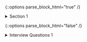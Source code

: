 {::options parse_block_html="true" /}

<details><summary>Section 1</summary>

{::options parse_block_html="false" /}

## What is PL/SQL?

- Procedural Language/ Standard Query Language.
- It is a procedural server side programming language
- Used to bridge the gap of SQL being non-procedural.
- Case-insensitive programming language.

## Advantages of PL\SQL

- Tight integration with SQL
- Business logic can be directly implemented at database level
- High performance, High productivity
- Support object oriented programming

```sql
DECLARE
    --Declaration statements
BEGIN
    --Executable statements
EXCEPTION
    --Exception handling statements
END;
```

## PL/SQL Blocks

Blocks are basic programming units in PL/SQL programming language

### Anonymous Block

As this block is created without a name, this block does not create any object in the database. Thus, the scope for reusability is zero. It compiles every time you execute.

### Named Block

It creates a database object. Complied for one time and stored for reuse.

## Early vs. Late Binding

Late binding means code is compiled at execution. Early binding means code is compiled prior to execution.

## PL/SQL Data types

### Scalar

Single values with no internal components.

**Numeric:** BINARY_DOUBLE, BINARY_FLOAT, BINARY_INTEGER, DEC, DECIMAL, DOUBLE PRECISION, FLOAT, INT, INTEGER, NATURAL, NATURALN, NUMBER, NUMERIC, PLS_INTEGER, POSITIVE, POSITIVEN, REAL, SIGNTYPE, SMALLINT

**Character:** CHAR, CHARACTER, LONG, LONG RAW, NCHAR, NVARCHAR2, RAW, ROWID, STRING, UROWID, VARCHAR, VARCHAR2

**Boolean:** BOOLEAN

**Datetime:** DATE, TIMESTAMP, TIMESTAMP WITH TIMEZONE, TIMESTAMP WITH LOCAL TIMEZONE, INTERVAL YEAR TO MONTH, INTERVAL DAY TO SECOND

### Large Object (LOB)

Pointers to large objects that are stored separately from other data items, such as text, graphic images, video clips, and sound waveforms.

BFILE (Binary File - Points to File Outside DB), BLOB (Binary Large Object), CLOB (Character Large Object), NCLOB (National Character Large Object)

### Composite

Data items that have internal components that can be accessed individually.

RECORDS, COLLECTIONS

### Reference

Pointers to other data items.

## PLS_INTEGER and BINARY_INTEGER

### PLS_INTEGER

- PLS_INTEGER gives better performance
- Requires less storage space than INTEGER and NUMBER types
- Use when more calculations are there
- Uses machine arithmetic; while NUMBER requires additional calls to library routines.
- INTEGER require extra runtime checks

### BINARY_INTEGER

- Used for declaring signed integer variables
- Stored in binary format , which takes less space
- Calculations can run slightly faster because the values are already stored in binary format
- Uses native math libraries which does not allocate memory to store the variable until a value is assigned.

## Note:

- NULL and Boolean cannot be printed
- To turn on output:

```pgsql
SET SERVEROUTPUT ON;
```

- Only one LONG column can be used per table.
- The minimum column width that can be specified for a varchar2 data type column is one.
- The value for a CHAR data type column is blank-padded to the maximum defined column width.

## RAW Datatype

In Oracle PL/SQL, RAW is a data type used to store binary data, or data which is byte oriented (for example, graphics or audio files). One of the most important things to note about RAW data is that it can only be queried or inserted; RAW data cannot be manipulated. RAW data is always returned as a hexadecimal character value

## CONSTANT, DEFAULT, NOT NULL

```pgsql
SET SERVEROUTPUT ON;
DECLARE
    V_PI CONSTANT NUMBER(7,6):=3.14; --Assigning is mandatory
    V_NAME VARCHAR2(20) DEFAULT 'Unknown'; --Assigning is mandatory
    V_AGE NUMBER NOT NULL :=50; --Assigning is mandatory
BEGIN
    DBMS_OUTPUT.PUT_LINE('v_pi:' ||V_PI);
    DBMS_OUTPUT.PUT_LINE('v_name:'||V_NAME);
    DBMS_OUTPUT.PUT_LINE('v_age:'||V_AGE);
END;
```

## Host/Bind/Session Variable

It is a variable of the interface. This variable can be bonded with SQL or PL\SQL anonymous block. The scope of these variables is till the end of the session. These variables always preceded with a colon (:).

```pgsql
VARIABLE v_bind1 VARCHAR2(25); --Not PL/SQL commands, SQL*Plus commands
DECLARE
BEGIN
    :v_bind1 := 'Binding 1';
    DBMS_OUTPUT.PUT_LINE(:v_bind1);
END;
--Not PL/SQL statements--
VARIABLE v_bind2 VARCHAR2(25);
VARIABLE v_bind3 VARCHAR2(25);
EXECUTE :v_bind2 := 'Binding 2'; -- SQL*Plus command
EXECUTE :v_bind3 := 'Binding 3';
PRINT :v_bind2;
PRINT; -- Displays all bind variable values in the session
----
SET AUTOPRINT ON -- To turn on automatic printing of bind variable while assigning
```

## Anchored Data type/ Inheriting data type

It is used to pick up data type and size from a previously declared object into a new variable. Advantage of this is, when you change the data type or size of the field in the table, it will also affect this variable. So there is less maintenance.

```pgsql
Ex: VNAME EMP.ENAME%TYPE;
    VNAME EMP%ROWTYPE; --> Record datatype variable
```

## Composite Variable

It is a variable created by combining two or more individual variables, called indicators, into a single variable. Records and Collections

- Records and Collections are composite variable types.
- A record is a group of related data items which can have different data types called fields. Each element is addressed by VARIABLE_NAME.FIELD_NAME.
- A collection is group of elements, which have the same data type called elements. Each element is addressed by a unique subscript. Ex: VARIABLE_NAME(INDEX).

### Table-based Record

```pgsql
DECLARE
    emp_rec emp%ROWTYPE;
BEGIN
    SELECT * INTO emp_rec FROM emp
    WHERE empno=7369;
END;
```

### Cursor-based Record

```pgsql
DECLARE
    CURSOR emp_cur IS
        SELECT empno, ename
        FROM emp;
BEGIN
    FOR i IN emp_cur LOOP
        DBMS_OUTPUT.PUT_LINE(i.ename);
    END LOOP;
END;
```

### User-defined Record

```pgsql
DECLARE
    TYPE mytype IS RECORD(
        vemp_name VARCHAR2(20),
        vemp_salary emp.sal %TYPE);
    vdata mytype;
BEGIN
    SELECT ename,sal INTO vdata FROM emp WHERE empno=7369;
    DBMS_OUTPUT.PUT_LINE(vdata.vemp_name);
END;
```

## Nested Tables

- Persistent collection - Stores data and structure physically into the database as database object
- No upper limits on rows (Unbounded)
- Need external table for its storage (STORE AS clause --while creating table)
- Initialization needed before assigning values to elements

### Nested Table type as block member

```pgsql
DECLARE
    TYPE names_table IS TABLE OF VARCHAR2(10);
    TYPE grades IS TABLE OF INTEGER(2);
    names names_table;
    marks grades;
    total INTEGER(3);
BEGIN
    names := names_table('Kavita','Pritam','Ayan','Rishav','Aziz'); -- Initialization
    names(1) := 'Gaurav'; --Assigning
    marks := grades(98,97,78,87,92);
    total := names.COUNT;
    FOR i IN 1 .. total LOOP
        DBMS_OUTPUT.PUT_LINE('Student:' || names(i) || ' Marks:' || marks(i));
    END LOOP;
END;
```

### Nested table type as Database Object

```pgsql
CREATE OR REPLACE TYPE my_nested_table IS TABLE OF VARCHAR2(10);
----
CREATE TABLE my_subject(
    sub_id NUMBER(3),
    sub_name VARCHAR2(20),
    sub_schedule_day my_nested_table --nested table type
) NESTED TABLE sub_schedule_day --name of the column you want to use as nested table column
STORE AS nested_tab_space; -- storage table for your nested table type (user-defined name)
----
INSERT INTO my_subject VALUES(101,'Maths',my_nested_table('Monday','Friday'));
----
SELECT sub.sub_id, sub.sub_name,ss_day.COLUMN_VALUE FROM my_subject sub,
    TABLE(sub.sub_schedule_day) ss_day -- Table expression
```

### Nested table using user defined datatype

```pgsql
CREATE OR REPLACE TYPE object_type AS OBJECT( --type object_type now can be used as any
                                              -- other built-in datatype like VARCHAR or NUMBER
    obj_id NUMBER,
    obj_name VARCHAR2(10) );
----
CREATE OR REPLACE TYPE my_nesd_tbl IS TABLE OF object_type;
--It is not possible to add size limit to user defined datatype like object_type(5) as we do with VARCHAR2(5)
--because it is not a scalar datatype
----
CREATE TABLE base_table(
    tab_id NUMBER,
    tab_ele my_nesd_tbl
) NESTED TABLE tab_ele STORE AS store_tab_1;
```

## VARRAYs

- Persistent collection - Stores data and structure physically into the database as database object
- Can hold fixed number of elements(Bounded)
- Modified version of Nested tables
- Stored in-line with their parent record as raw value in the parent table (No need of STORE AS clause)
- Initialization needed before assigning values to elements

### VARRAYs as block member

```pgsql
DECLARE
    TYPE team_four IS VARRAY(4) OF VARCHAR2(15);
    team team_four;
BEGIN
    team := team_four('John','Mary','Alberto','Juanita'); -- Initialization
    team(3) := 'Pierre'; --Assigning
    team(4) := 'Yvonne';
    FOR i IN 1..team.LIMIT LOOP
        DBMS_OUTPUT.PUT_LINE(i || team(i));
    END LOOP;
END;
```

### To modify VARRAY size limit

```pgsql
ALTER TYPE type_name MODIFY LIMIT new_size_limit [INVALIDATE | CASCADE]
```

**INVALIDATE:** Marks all dependent TYPES and TABLES as INVALID

**CASCADE:** Cascades(propagate) the change to all dependent TYPES and TABLES

### VARRAY as Database Object

```pgsql
CREATE OR REPLACE TYPE dbObj_vry IS VARRAY(5) OF NUMBER;
----
CREATE TABLE calendar(
    day_name VARCHAR2(25),
    day_date dbObj_vry); -- No STORE AS clause is needed
----
INSERT INTO calendar VALUES('Sunday',dbObj_vry(7,14,21,28));
----
SELECT tab1.day_name, tab1.day_date
    FROM calendar tab1; -- Without Table expression
```

| DAY_NAME | COLUMN_VALUE             |
| -------- | ------------------------ |
| Sunday   | HR.DBOBJ_VRY(7,14,21,28) |

```pgsql
SELECT tab1.day_name, vry.COLUMN_VALUE
    FROM calendar tab1,
    TABLE (tab1.day_date) vry; -- Table expression
```

| DAY_NAME | COLUMN_VALUE |
| -------- | ------------ |
| Sunday   | 7            |
| Sunday   | 14           |
| Sunday   | 21           |
| Sunday   | 28           |

## Associative Arrays/ Index by table

- Non-Persistent collection - Stores data and structure just for one session. No database object can be created.
- Unbounded collection
- Hold similar data type in key-value pair
- Can access elements using numbers and strings as subscript values.
- Similar to hash table in other languages.
- Not need of initialization before assigning values to elements

```pgsql
DECLARE
    TYPE salary IS TABLE OF NUMBER(5) INDEX BY VARCHAR2(20);
    salary_list salary;
    name VARCHAR2(20);
BEGIN
    salary_list('Ranjish') := 6200; --No initialization needed before assigning
    salary_list('Minakshi') := 75000;
    salary_list('Martin') := 10000;
    name := salary_list.FIRST;
    WHILE name IS NOT NULL LOOP
        DBMS_OUTPUT.PUT_LINE('Salary of ' || name || 'is ' || salary_list(name));
        name := salary_list.NEXT(name);
    END LOOP;
END;
```

## NLS_SORT and NLS_COMP

- In associative arrays, string index's sort order is determined by the initialization parameters NLS_SORT and NLS_COMP parameter
- If you change the value of either parameter after populating an associative array indexed by string, then the collection methods FIRST, LAST, NEXT, and PRIOR might return unexpected values or raise exceptions.
- If you have changed these parameter values during your session, restore their original values before operating on associative arrays indexed by string.
- Default value for both parameter is BINARY

## Collection Methods (3 Procedures + 7 Functions)

### DELETE

Deletes elements from collection using index.

```pgsql
names.DELETE; --delete all
names.DELETE(1); --delete index 1
names.DELETE(3,6) --delete index from 3 to 6
```

### TRIM

Deletes elements from end of varray or nested table.

```pgsql
names.TRIM; --removes one element from the end of the collection
names.TRIM(5); --removes 5 elements from the end of the collection
```

### EXTEND

Memory for storing data has to be allocated before assigning value to the individual elements in the collection. It adds elements to end of varray or nested table. Cannot be used with Associative array.

```pgsql
names.EXTEND; -- occupy one element with NULL
names.EXTEND(5); -- occupy 5 elements with NULL
names.EXTEND(5,1); --5 elements in the collection will be initialized with the value in the index 1 that is 28.
```

### EXISTS

Returns TRUE if and only if specified element (index) of varray or nested table exists.

```pgsql
IF names.EXISTS(1) THEN
    DBMS_OUTPUT.PUT_LINE(names.COUNT);
END IF;
```

### FIRST,LAST

Returns first and last index (subscript) in collection.

```pgsql
DBMS_OUTPUT.PUT_LINE (names.FIRST); -- prints the index of first element
DBMS_OUTPUT.PUT_LINE (names(names.LAST)); -- prints the value of last element
```

### COUNT

Returns number of elements in collection. No empty indexes are counted.

```pgsql
DBMS_OUTPUT.PUT_LINE(names.COUNT);
```

### LIMIT

Returns maximum number of elements that collection (varray only) can have whether it is empty or not. For nested tables and associative arrays, which have no limit in size, LIMIT will return NULL.

```pgsql
DBMS_OUTPUT.PUT_LINE(names.LIMIT);
```

### PRIOR, NEXT

Returns index that precedes and succeeds specified index.

```pgsql
DBMS_OUTPUT.PUT_LINE (names.PRIOR(3)); -- prints the index of previous element
DBMS_OUTPUT.PUT_LINE (names(names.NEXT(3))); --to print the value of next element
```

### EXTEND Procedure with 1 argument

```pgsql
DECLARE
    TYPE team_four IS VARRAY(4) OF VARCHAR2(15);
    team team_four := team_four();
BEGIN
    --if we do not want to initialize like team := team_four('John','Mary','Al','Ju');
        --EXTEND will help to initialize those memory with NULL values
    team.EXTEND(4); --will occupy 4 elements team(3) := 'Pierre';
    team(4) := 'Yvonne';
    FOR i IN 1..team.LIMIT LOOP
        DBMS_OUTPUT.PUT_LINE(i || team(i));
    END LOOP;
END;
```

### EXTEND Procedure without argument

```pgsql
DECLARE
    TYPE team_four IS VARRAY(4) OF VARCHAR2(15);
    team team_four := team_four();--have to initialize without any values though. Cannot keep it as - team team_four;
BEGIN
    FOR i IN 1..team.LIMIT LOOP
        team.EXTEND;--Only one element will be occupied with NULL. If we try to assign next element,
                    --we will get error; because the memory for the next element is not initialized.
        team(i) := 'Pierre' || i;
        DBMS_OUTPUT.PUT_LINE(i || team(i));
    END LOOP;
END;
```

{::options parse_block_html="true" /}

</details>

{::options parse_block_html="false" /}

<details>
    <summary>Interview Questions 1</summary>

1. Get the first day of the month

```pgsql
SELECT TRUNC (SYSDATE, 'MONTH') "First day of current month" FROM DUAL;
```

2. Get the first day of the Year

```pgsql
SELECT TRUNC (SYSDATE, 'YEAR') "Year First Day" FROM DUAL;
```

3. Get the last day of the month

```pgsql
SELECT TRUNC (LAST_DAY (SYSDATE)) "Last day of current month" FROM DUAL;
```

4. Get the last day of the year

```pgsql
SELECT ADD_MONTHS (TRUNC (SYSDATE, 'YEAR'), 12) - 1 "Year Last Day" FROM DUAL
--(TRUNC is used to get extract first day of the year from SYSDATE + 12 months = 1st Jan next year) - 1 day
```

5. Get number of days in current month

```pgsql
SELECT CAST (TO_CHAR (LAST_DAY (SYSDATE), 'dd') AS INT) number_of_days FROM DUAL;
```

6. Get number of days left in current month

```pgsql
SELECT SYSDATE,
LAST_DAY (SYSDATE) "Last",
LAST_DAY (SYSDATE) - SYSDATE "Days left" FROM DUAL;
```

7. Get number of days between two dates

```pgsql
SELECT ROUND ( (MONTHS_BETWEEN ('01-Feb-2014', '01-Mar-2012') * 30), 0) num_of_days FROM DUAL;
(OR)
SELECT TRUNC(sysdate) - TRUNC(e.hire_date) FROM employees e;
```

8. Display each months start and end date upto last month of the year

```pgsql
SELECT ADD_MONTHS (TRUNC (SYSDATE, 'MONTH'), i) start_date, TRUNC (LAST_DAY (ADD_MONTHS (SYSDATE, i))) end_date
    FROM XMLTABLE (
        'for $i in 0 to xs:int(D) return $i'
            PASSING XMLELEMENT (
                d,
                FLOOR (MONTHS_BETWEEN (ADD_MONTHS (TRUNC (SYSDATE, 'YEAR') - 1, 12), SYSDATE))
            )
    COLUMNS i INTEGER PATH '.');
```

9. Get number of seconds passed since today (since 00:00 hr)

```pgsql
SELECT (SYSDATE - TRUNC (SYSDATE)) * 24 * 60 * 60 num_of_sec_since_morning FROM DUAL;
```

10. Get number of seconds left today (till 23:59:59 hr)

```pgsql
SELECT (TRUNC (SYSDATE+1) - SYSDATE) * 24 * 60 * 60 num_of_sec_left FROM DUAL;
```

11. Check if a table exists in the current database schema

```pgsql
SELECT table_name FROM user_tables
    WHERE table_name = 'TABLE_NAME';
```

12. Check if a column exists in a table

```pgsql
SELECT column_name AS FOUND FROM user_tab_cols
    WHERE table_name = 'TABLE_NAME' AND column_name = 'COLUMN_NAME';
```

13. Showing the table structure

```pgsql
SELECT DBMS_METADATA.GET_DDL ('TABLE', 'TABLE_NAME', 'USER_NAME') FROM DUAL;
-- to get DDL for a view just replace first argument with ‘VIEW’ and second with your view name and so.
```

14. Getting current schema

```pgsql
SELECT SYS_CONTEXT ('userenv', 'current_schema') FROM DUAL;
```

15. Changing current schema

```pgsql
ALTER SESSION SET CURRENT_SCHEMA = new_schema;
```

16. Database version information

```pgsql
SELECT * FROM v$version;
```

17. Database default information

```pgsql
SELECT username, profile, default_tablespace, temporary_tablespace FROM dba_users;
```

18. Database Character Set information

```pgsql
SELECT * FROM nls_database_parameters;
```

19. Get Oracle version

```pgsql
SELECT VALUE
FROM v$system_parameter WHERE name = 'compatible';
```

20. Store data case sensitive but to index it case insensitive

```pgsql
CREATE TABLE tab (col1 VARCHAR2 (10));

CREATE INDEX idx1
ON tab (UPPER (col1));

ANALYZE TABLE tab COMPUTE STATISTICS;
--In your query you might do UPPER(..) = UPPER(..) on both sides to make it case
insensitive. Now in such cases, you might want to make your index case insensitive
so that they don’t occupy more space.
```

21. Checking autoextend on/off for Tablespaces

```pgsql
SELECT SUBSTR (file_name, 1, 50), AUTOEXTENSIBLE FROM dba_data_files;
(OR)
SELECT tablespace_name, AUTOEXTENSIBLE FROM dba_data_files;
```

22. Adding datafile to a tablespace

```pgsql
ALTER TABLESPACE data01 ADD DATAFILE '/work/oradata/STARTST/data01.dbf'SIZE 1000M AUTOEXTEND OFF;
```

</details>

